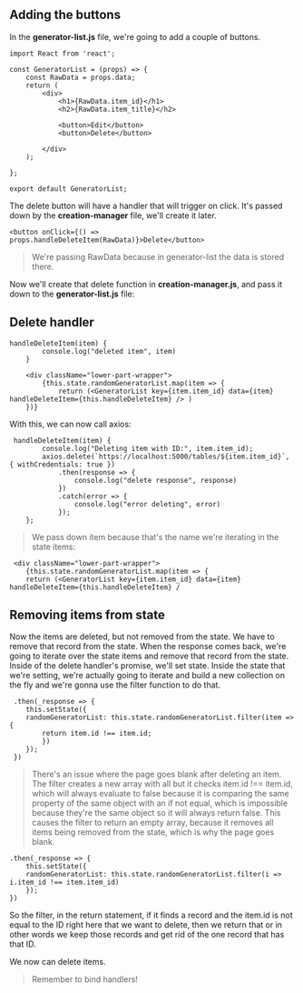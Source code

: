 ## Adding the buttons

In the **generator-list.js** file, we're going to add a couple of buttons.

```
import React from 'react';

const GeneratorList = (props) => {
    const RawData = props.data;
    return (
        <div>
            <h1>{RawData.item_id}</h1>
            <h2>{RawData.item_title}</h2>

            <button>Edit</button>
            <button>Delete</button>

        </div>
    );

};

export default GeneratorList;
```

The delete button will have a handler that will trigger on click. It's passed down by the **creation-manager** file, we'll create it later.

```
<button onClick={() => props.handleDeleteItem(RawData)}>Delete</button>
```

> We're passing RawData because in generator-list the data is stored there.

Now we'll create that delete function in **creation-manager.js**, and pass it down to the **generator-list.js** file:

## Delete handler

```
handleDeleteItem(item) {
        console.log("deleted item", item)
    }

    <div className="lower-part-wrapper">
        {this.state.randomGeneratorList.map(item => {
            return (<GeneratorList key={item.item_id} data={item} handleDeleteItem={this.handleDeleteItem} /> )
    })}
```

With this, we can now call axios:

```
 handleDeleteItem(item) {
        console.log("Deleting item with ID:", item.item_id);
        axios.delete(`https://localhost:5000/tables/${item.item_id}`, { withCredentials: true })
            .then(response => {
                console.log("delete response", response)
            })
            .catch(error => {
                console.log("error deleting", error)
            });
    };
```

> We pass down item because that's the name we're iterating in the state items:

```
 <div className="lower-part-wrapper">
    {this.state.randomGeneratorList.map(item => {
    return (<GeneratorList key={item.item_id} data={item} handleDeleteItem={this.handleDeleteItem} /
```

## Removing items from state

Now the items are deleted, but not removed from the state. We have to remove that record from the state. When the response comes back, we're going to iterate over the state items and remove that record from the state. Inside of the delete handler's promise, we'll set state. Inside the state that we're setting, we're actually going to iterate and build a new collection on the fly and we're gonna use the filter function to do that.

```
 .then(_response => {
    this.setState({
    randomGeneratorList: this.state.randomGeneratorList.filter(item => {
        return item.id !== item.id;
        })
    });
 })
 ```

> There's an issue where the page goes blank after deleting an item. The filter creates a new array with all but it checks item.id !== item.id, which will always evaluate to false because it is comparing the same property of the same object with an if not equal, which is impossible because they're the same object so it will always return false. This causes the filter to return an empty array, because it removes all items being removed from the state, which is why the page goes blank.

```
.then(_response => {
    this.setState({
    randomGeneratorList: this.state.randomGeneratorList.filter(i => i.item_id !== item.item_id)
    });
})
```

So the filter, in the return statement, if it finds a record and the item.id is not equal to the ID right here that we want to delete, then we return that or in other words we keep those records and get rid of the one record that has that ID.

We now can delete items.

> Remember to bind handlers!